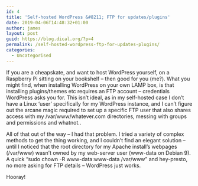 ```yaml
---
id: 4
title: 'Self-hosted WordPress &#8211; FTP for updates/plugins'
date: 2019-04-06T14:48:32+01:00
author: james
layout: post
guid: https://blog.dical.org/?p=4
permalink: /self-hosted-wordpress-ftp-for-updates-plugins/
categories:
  - Uncategorised
---
```

If you are a cheapskate, and want to host WordPress yourself, on a Raspberry Pi sitting on your bookshelf &#8211; then good for you (me?). What you might find, when installing WordPress on your own LAMP box, is that installing plugins/themes etc requires an FTP account &#8211; credentials WordPress asks you for. This isn&#8217;t ideal, as in my self-hosted case I don&#8217;t have a Linux &#8216;user&#8217; specifically for my WordPress instance, and I can&#8217;t figure out the arcane magic required to set up a specific FTP user that also shares access with my /var/www/whatever.com directories, messing with groups and permissions and whatnot..

All of that out of the way &#8211; I had that problem. I tried a variety of complex methods to get the thing working, and I couldn&#8217;t find an elegant solution &#8211; until I noticed that the root directory for my Apache install&#8217;s webpages (/var/www) wasn&#8217;t owned by my web-server user (www-data on Debian 9). A quick &#8220;sudo chown -R www-data:www-data /var/www&#8221; and hey-presto, no more asking for FTP details &#8211; WordPress just works.

Hooray!